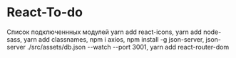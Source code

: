 # React-To-do
Список подключеннных модулей
yarn add react-icons,
yarn add node-sass, 
yarn add classnames,
npm i axios,
npm install -g json-server,
json-server ./src/assets/db.json --watch  --port 3001,
yarn add react-router-dom
